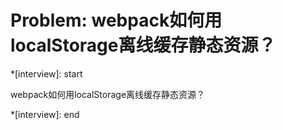 # Problem: webpack如何用localStorage离线缓存静态资源？

*[interview]: start

webpack如何用localStorage离线缓存静态资源？

*[interview]: end
